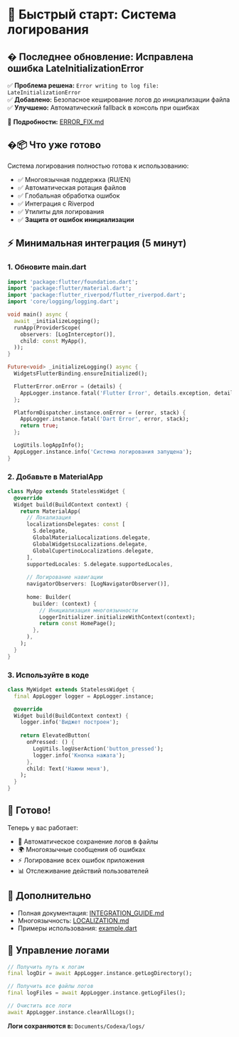 # 🚀 Быстрый старт: Система логирования

## � Последнее обновление: Исправлена ошибка LateInitializationError

✅ **Проблема решена:** `Error writing to log file: LateInitializationError`  
✅ **Добавлено:** Безопасное кеширование логов до инициализации файла  
✅ **Улучшено:** Автоматический fallback в консоль при ошибках  

📖 **Подробности:** [ERROR_FIX.md](ERROR_FIX.md)

## �📦 Что уже готово

Система логирования полностью готова к использованию:
- ✅ Многоязычная поддержка (RU/EN)
- ✅ Автоматическая ротация файлов
- ✅ Глобальная обработка ошибок
- ✅ Интеграция с Riverpod
- ✅ Утилиты для логирования
- ✅ **Защита от ошибок инициализации**

## ⚡ Минимальная интеграция (5 минут)

### 1. Обновите main.dart

```dart
import 'package:flutter/foundation.dart';
import 'package:flutter/material.dart';
import 'package:flutter_riverpod/flutter_riverpod.dart';
import 'core/logging/logging.dart';

void main() async {
  await _initializeLogging();
  runApp(ProviderScope(
    observers: [LogInterceptor()],
    child: const MyApp(),
  ));
}

Future<void> _initializeLogging() async {
  WidgetsFlutterBinding.ensureInitialized();

  FlutterError.onError = (details) {
    AppLogger.instance.fatal('Flutter Error', details.exception, details.stack);
  };

  PlatformDispatcher.instance.onError = (error, stack) {
    AppLogger.instance.fatal('Dart Error', error, stack);
    return true;
  };

  LogUtils.logAppInfo();
  AppLogger.instance.info('Система логирования запущена');
}
```

### 2. Добавьте в MaterialApp

```dart
class MyApp extends StatelessWidget {
  @override
  Widget build(BuildContext context) {
    return MaterialApp(
      // Локализация
      localizationsDelegates: const [
        S.delegate,
        GlobalMaterialLocalizations.delegate,
        GlobalWidgetsLocalizations.delegate,
        GlobalCupertinoLocalizations.delegate,
      ],
      supportedLocales: S.delegate.supportedLocales,
      
      // Логирование навигации
      navigatorObservers: [LogNavigatorObserver()],
      
      home: Builder(
        builder: (context) {
          // Инициализация многоязычности
          LoggerInitializer.initializeWithContext(context);
          return const HomePage();
        },
      ),
    );
  }
}
```

### 3. Используйте в коде

```dart
class MyWidget extends StatelessWidget {
  final AppLogger logger = AppLogger.instance;

  @override
  Widget build(BuildContext context) {
    logger.info('Виджет построен');
    
    return ElevatedButton(
      onPressed: () {
        LogUtils.logUserAction('button_pressed');
        logger.info('Кнопка нажата');
      },
      child: Text('Нажми меня'),
    );
  }
}
```

## 🎯 Готово!

Теперь у вас работает:
- 📝 Автоматическое сохранение логов в файлы
- 🌍 Многоязычные сообщения об ошибках
- ⚡ Логирование всех ошибок приложения
- 📊 Отслеживание действий пользователей

## 📖 Дополнительно

- Полная документация: [INTEGRATION_GUIDE.md](INTEGRATION_GUIDE.md)
- Многоязычность: [LOCALIZATION.md](LOCALIZATION.md)
- Примеры использования: [example.dart](example.dart)

## 🔧 Управление логами

```dart
// Получить путь к логам
final logDir = await AppLogger.instance.getLogDirectory();

// Получить все файлы логов
final logFiles = await AppLogger.instance.getLogFiles();

// Очистить все логи
await AppLogger.instance.clearAllLogs();
```

**Логи сохраняются в:** `Documents/Codexa/logs/`
